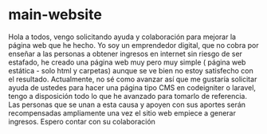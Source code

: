 # main-website
Hola a todos, vengo solicitando ayuda y colaboración para mejorar la página web que he hecho.
Yo soy un emprendedor digital, que no cobra por enseñar a las personas a obtener ingresos en internet sin riesgo de ser estafado, he creado una página web muy pero muy simple ( página web estática - solo html y carpetas)  aunque se ve bien no estoy satisfecho con el resultado.
Actualmente, no sé como avanzar así que me gustaría solicitar ayuda de ustedes para hacer una página tipo CMS en codeigniter o laravel, tengo a disposición todo lo que he avanzado para tomarlo de referencia.
Las personas que se unan a esta causa y apoyen con sus aportes serán recompensadas ampliamente una vez el sitio web empiece a generar ingresos. 
Espero contar con su colaboración
